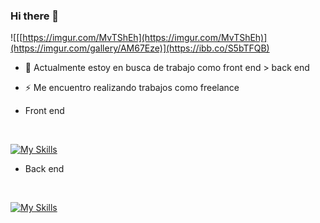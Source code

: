 ### Hi there 👋

![[[https://imgur.com/MvTShEh](https://imgur.com/MvTShEh)](https://imgur.com/gallery/AM67Eze)](https://ibb.co/S5bTFQB)
- 🔭 Actualmente estoy en busca de trabajo como front end > back end
- ⚡ Me encuentro realizando trabajos como freelance 

- Front end
</br>

[![My Skills](https://skillicons.dev/icons?i=nextjs,react,redux,js,ts,tailwind,materialui,figma&perline=3)](https://skillicons.dev)

- Back end
</br>

[![My Skills](https://skillicons.dev/icons?i=mysql,mongodb,java,spring,git,vercel,postman,aws,&perline=3)](https://skillicons.dev)

<!--
**Mauffin/Mauffin** is a ✨ _special_ ✨ repository because its `README.md` (this file) appears on your GitHub profile.

Here are some ideas to get you started:


- 🌱 I’m currently learning ...
- 👯 I’m looking to collaborate on ...
- 🤔 I’m looking for help with ...
- 💬 Ask me about ...
- 📫 How to reach me: ...
- 😄 Pronouns: ...
-  Fun fact: ...
-->
